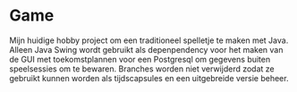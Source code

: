 # Game
Mijn huidige hobby project om een traditioneel spelletje te maken met Java. Alleen Java Swing wordt gebruikt als depenpendency voor het maken van de GUI met toekomstplannen voor een Postgresql om gegevens buiten speelsessies om te bewaren.
Branches worden niet verwijderd zodat ze gebruikt kunnen worden als tijdscapsules en een uitgebreide versie beheer.
